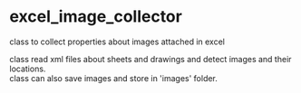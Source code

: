 # excel_image_collector
class to collect properties about images attached in excel

class read xml files about sheets and drawings and detect images and their locations.  
class can also save images and store in 'images' folder.
